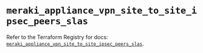 # `meraki_appliance_vpn_site_to_site_ipsec_peers_slas`

Refer to the Terraform Registry for docs: [`meraki_appliance_vpn_site_to_site_ipsec_peers_slas`](https://registry.terraform.io/providers/ciscodevnet/meraki/1.7.1/docs/resources/appliance_vpn_site_to_site_ipsec_peers_slas).
